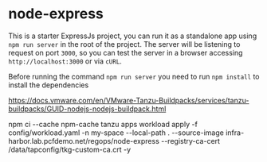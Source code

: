 # node-express

This is a starter ExpressJs project, you can run it as a standalone
app using `npm run server` in the root of the project.
The server will be listening to request on port `3000`,
so you can test the server in a browser accessing `http://localhost:3000` or via `cURL`.

Before running the command `npm run server` you need to run `npm install` to
install the dependencies

https://docs.vmware.com/en/VMware-Tanzu-Buildpacks/services/tanzu-buildpacks/GUID-nodejs-nodejs-buildpack.html


npm ci --cache npm-cache
tanzu apps workload apply -f config/workload.yaml -n my-space --local-path . --source-image infra-harbor.lab.pcfdemo.net/regops/node-express --registry-ca-cert /data/tapconfig/tkg-custom-ca.crt -y
